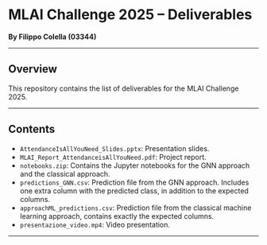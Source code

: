 # MLAI Challenge 2025 – Deliverables

**By Filippo Colella (03344)**

---

## Overview

This repository contains the list of deliverables for the MLAI Challenge 2025.

---

## Contents

- `AttendanceIsAllYouNeed_Slides.pptx`: Presentation slides.
- `MLAI_Report_AttendanceisAllYouNeed.pdf`: Project report.
- `notebooks.zip`: Contains the Jupyter notebooks for the GNN approach and the classical approach.
- `predictions_GNN.csv`: Prediction file from the GNN approach. Includes one extra column with the predicted class, in addition to the expected columns.
- `approachML_predictions.csv`: Prediction file from the classical machine learning approach, contains exactly the expected columns.
- `presentazione_video.mp4`: Video presentation.

---


